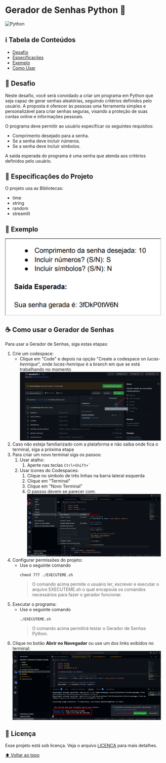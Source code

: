 # Gerador de Senhas Python 🐍

![Python](https://img.shields.io/badge/Python-3776AB?style=for-the-badge&logo=python&logoColor=white)

## ℹ Tabela de Conteúdos
- [Desafio](#dart-desafio)
- [Especificações](#-especificações-do-projeto)
- [Exemplo](#-exemplo)
- [Como Usar](#-como-usar-o-gerador-de-senhas)

## :dart: Desafio

Neste desafio, você será convidado a criar um programa em Python que seja capaz de gerar senhas aleatórias, seguindo critérios definidos pelo usuário. A proposta é oferecer às pessoas uma ferramenta simples e personalizável para criar senhas seguras, visando a proteção de suas contas online e informações pessoais.

O programa deve permitir ao usuário especificar os seguintes requisitos:

- Comprimento desejado para a senha.
- Se a senha deve incluir números.
- Se a senha deve incluir símbolos.

A saída esperada do programa é uma senha que atenda aos critérios definidos pelo usuário.

## 📃 Especificações do Projeto

O projeto usa as Bibliotecas:
- time
- string
- random
- streamlit

## 📝 Exemplo

![Exmplo Desafio](images/exemplo.png)

## ☕ Como usar o Gerador de Senhas

Para usar a Gerador de Senhas, siga estas etapas:

1. Crie um codespace:
    * Clique em "Code" e depois na opção "Create a codespace on _lucas-henrique_", onde _lucas-henrique_ é a branch em que se está trabalhando no momento </br>
    ![Criar Codespace](images/criar_codespace.png)
1. Caso não esteja familiarizado com a plataforma e não saiba onde fica o terminal, siga a próxima etapa
1. Para criar um novo terminal siga os passos:
   1. Usar atalho:
      1. Aperte nas teclas ```Ctrl+Shift+´```
   1. Usar ícones do Codespaces:
      1. Clique no símbolo de três linhas na barra lateral esquerda
      1. Clique em "Terminal"
      1. Clique em "Novo Terminal"
      1. O passos devem se parecer com:
         ![Criar Terminal](images/criar_terminal.png)
1. Configurar permissões do projeto:
      * Use o seguinte comando
        ```shell
        chmod 777 ./EXECUTEME.sh
        ```
        > O comando acima permite o usuário ler, escrever e executar o arquivo EXECUTEME.sh o qual encapsula os comandos necessários para fazer o gerador funcionar.
1. Executar o programa:
      * Use o seguinte comando
        ```shell
        ./EXECUTEME.sh
        ```
        > O comando acima permitirá testar o Gerador de Senhas Python.
1. Clique no botão __Abrir no Navegador__ ou use um dos links exibidos no terminal:
   ![Usar Gerador](images/usar_gerador.png)

## 📝 Licença

Esse projeto está sob licença. Veja o arquivo [LICENÇA](LICENSE) para mais detalhes.

[⬆ Voltar ao topo](#gerador-de-senhas-python-)<br>
